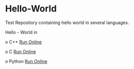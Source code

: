 Hello-World
===========

Test Repository containing hello world in several languages.

Hello - World in 

o C++    <a href="https://ideone.com/SjHZIB">Run Online</a>

o C 	 <a href="https://ideone.com/8EovdN">Run Online</a>

o Python <a href="https://ideone.com/GjSDWp">Run Online</a>
